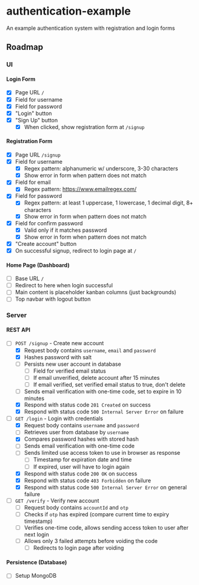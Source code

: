 # authentication-example
An example authentication system with registration and login forms

## Roadmap

### UI

#### Login Form
- [X] Page URL `/`
- [X] Field for username
- [X] Field for password
- [X] "Login" button
- [X] "Sign Up" button
  - [X] When clicked, show registration form at `/signup`

#### Registration Form
- [X] Page URL `/signup`
- [X] Field for username
  - [X] Regex pattern: alphanumeric w/ underscore, 3-30 characters
  - [X] Show error in form when pattern does not match
- [X] Field for email
  - [X] Regex pattern: https://www.emailregex.com/
- [X] Field for password
  - [X] Regex pattern: at least 1 uppercase, 1 lowercase, 1 decimal digit, 8+ characters
  - [X] Show error in form when pattern does not match
- [X] Field for confirm password
  - [X] Valid only if it matches password
  - [X] Show error in form when pattern does not match
- [X] "Create account" button
- [X] On successful signup, redirect to login page at `/`

#### Home Page (Dashboard)
- [ ] Base URL `/`
- [ ] Redirect to here when login successful
- [ ] Main content is placeholder kanban columns (just backgrounds)
- [ ] Top navbar with logout button

### Server

#### REST API
- [ ] `POST /signup` - Create new account
  - [X] Request body contains `username`, `email` and `password`
  - [X] Hashes password with salt
  - [ ] Persists new user account in database
    - [ ] Field for verified email status
    - [ ] If email unverified, delete account after 15 minutes
    - [ ] If email verified, set verified email status to true, don't delete
  - [ ] Sends email verification with one-time code, set to expire in 10 minutes
  - [X] Respond with status code `201 Created` on success
  - [X] Respond with status code `500 Internal Server Error` on failure
- [ ] `GET /login` - Login with credentials
  - [X] Request body contains `username` and `password`
  - [ ] Retrieves user from database by `username`
  - [X] Compares password hashes with stored hash
  - [ ] Sends email verification with one-time code
  - [ ] Sends limited use access token to use in browser as response
    - [ ] Timestamp for expiration date and time
    - [ ] If expired, user will have to login again
  - [X] Respond with status code `200 OK` on success
  - [X] Respond with status code `403 Forbidden` on failure
  - [X] Respond with status code `500 Internal Server Error` on general failure
- [ ] `GET /verify` - Verify new account
  - [ ] Request body contains `accountId` and `otp`
  - [ ] Checks if `otp` has expired (compare current time to expiry timestamp)
  - [ ] Verifies one-time code, allows sending access token to user after next login
  - [ ] Allows only 3 failed attempts before voiding the code
    - [ ] Redirects to login page after voiding

#### Persistence (Database)
- [ ] Setup MongoDB